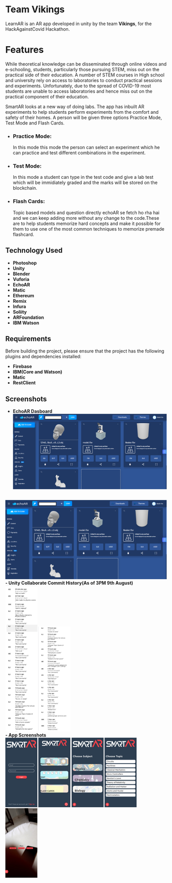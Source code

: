 # Team Vikings

LearnAR is an AR app developed in unity by the team <b>Vikings</b>, for the HackAgainstCovid Hackathon.

# Features
While theoretical knowledge can be disseminated through online videos and e-schooling, students, particularly those pursuing STEM, miss out on the practical side of their education. A number of STEM courses in High school and university rely on access to laboratories to conduct practical sessions and experiments. Unfortunately, due to the spread of COVID-19 most students are unable to access laboratories and hence miss out on the practical component of their education.

SmartAR looks at a new way of doing labs. The app has inbuilt AR experiments to help students perform experiments from the comfort and safety of their homes. A person will be given three options Practice Mode, Test Mode and Flash Cards.
- ### Practice Mode:  
    In this mode this mode the person can select an experiment which he can practice and test different combinations in the experiment.
- ### Test Mode:
    In this mode a student can type in the test code and give a lab test which will be immidiately graded and the marks will be stored on the blockchain.
- ### Flash Cards:
    Topic based models and question directly echoAR se fetch ho rha hai and we can keep adding more without any change to the code.These are to help students memorize hard concepts and make it possible for them to use one of the most common techniques to memorize premade flashcard.

## Technology Used
- <b>Photoshop
- Unity
- Blender
- Vuforia 
- EchoAR
- Matic
- Ethereum
- Remix
- Infura
- Soliity
- ARFoundation
- IBM Watson</b>

## Requirements

Before building the project, please ensure that the project has the following plugins and dependencies installed:


- <b>Firebase
- IBM(Core and Watson)
- Matic
- RestClient
</b>

## Screenshots
<p float="center">
<b>

- EchoAR Dasboard<br>
  <img src="ReadmeAssets/echo1.png" width="600"  />
<br>
  <img src="ReadmeAssets/echo1.png" width="600" /> 
  <br>
- Unity Collaborate Commit History(As of 3PM 9th August)<br>

  <img src="ReadmeAssets/u1.png" width="100" />
  <img src="ReadmeAssets/u2.png" width="100"/>
<br>
- App Screenshots
<br>
<img src="ReadmeAssets/PhoneScreenshots/5.jpeg" width="100"/>
<img src="ReadmeAssets/PhoneScreenshots/2.jpeg" width="100"/>
<img src="ReadmeAssets/PhoneScreenshots/4.jpeg" width="100"/>
<img src="ReadmeAssets/PhoneScreenshots/3.jpeg" width="100"/>
<img src="ReadmeAssets/PhoneScreenshots/1.jpeg" width="100"/>




</b>

</p>